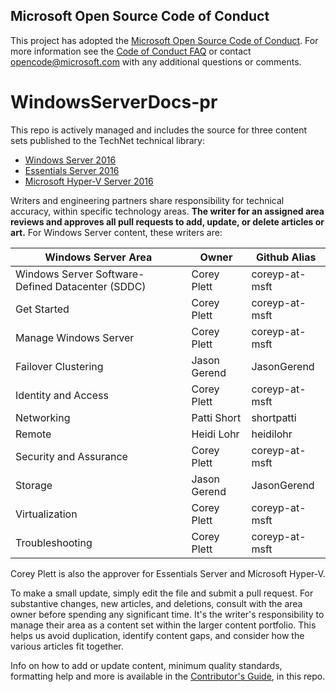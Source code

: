 ## Microsoft Open Source Code of Conduct

This project has adopted the [Microsoft Open Source Code of Conduct](https://opensource.microsoft.com/codeofconduct/).
For more information see the [Code of Conduct FAQ](https://opensource.microsoft.com/codeofconduct/faq/) or contact [opencode@microsoft.com](mailto:opencode@microsoft.com) with any additional questions or comments.

# WindowsServerDocs-pr

This repo is actively managed and includes the source for three content sets published to the TechNet technical library:

-  [Windows Server 2016](https://technet.microsoft.com/windows-server-docs/get-started/windows-server-2016)
-  [Essentials Server 2016](https://docs.microsoft.com/en-us/windows-server-essentials/get-started/what-s-new)
-  [Microsoft Hyper-V Server 2016](https://docs.microsoft.com/en-us/windows-server/virtualization/hyper-v/hyper-v-server-2016)

Writers and engineering partners share responsibility for technical accuracy, within specific technology areas. **The writer for an assigned area reviews and approves all pull requests to add, update, or delete articles or art.** For Windows Server content, these writers are: 

Windows Server Area|Owner|Github Alias
---|---|---
Windows Server Software-Defined Datacenter (SDDC) |Corey Plett|coreyp-at-msft
Get Started |Corey Plett|coreyp-at-msft
Manage Windows Server |Corey Plett|coreyp-at-msft
Failover Clustering |Jason Gerend|JasonGerend
Identity and Access |Corey Plett|coreyp-at-msft
Networking |Patti Short | shortpatti
Remote  |Heidi Lohr|heidilohr
Security and Assurance |Corey Plett|coreyp-at-msft
Storage |Jason Gerend|JasonGerend
Virtualization |Corey Plett|coreyp-at-msft
Troubleshooting |Corey Plett|coreyp-at-msft

Corey Plett is also the approver for Essentials Server and Microsoft Hyper-V.

To make a small update, simply edit the file and submit a pull request. For substantive changes, new articles, and deletions, consult with the area owner before spending any significant time. It's the writer's responsibility to manage their area as a content set within the larger content portfolio. This helps us avoid duplication, identify content gaps, and consider how the various articles fit together.

Info on how to add or update content, minimum quality standards, formatting help and more is available in the [Contributor's Guide](./Contributor-guide/Contributor-index.md), in this repo.


